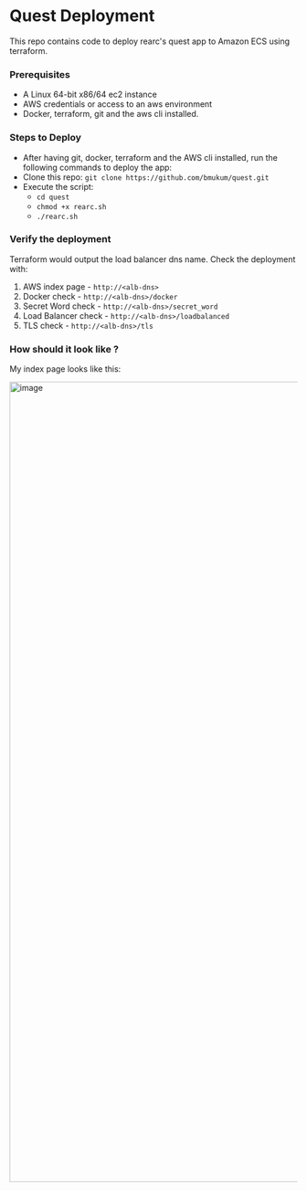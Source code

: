 # Quest Deployment

This repo contains code to deploy rearc's quest app to Amazon ECS using terraform.

### Prerequisites

- A Linux 64-bit x86/64 ec2 instance
- AWS credentials or access to an aws environment
- Docker, terraform, git and the aws cli installed.

### Steps to Deploy

- After having git, docker, terraform and the AWS cli installed, run the following commands to deploy the app:
- Clone this repo: `git clone https://github.com/bmukum/quest.git`
- Execute the script:
  - `cd quest`
  - `chmod +x rearc.sh`
  - `./rearc.sh`


### Verify the deployment

Terraform would output the load balancer dns name. Check the deployment with:

1. AWS index page - `http://<alb-dns>`
2. Docker check - `http://<alb-dns>/docker`
3. Secret Word check - `http://<alb-dns>/secret_word`
4. Load Balancer check  - `http://<alb-dns>/loadbalanced`
5. TLS check - `http://<alb-dns>/tls`

### How should it look like ?
My index page looks like this:

<img width="1402" alt="image" src="https://user-images.githubusercontent.com/64148017/169851418-def2446b-298f-4b3c-a109-d932fb013516.png">
